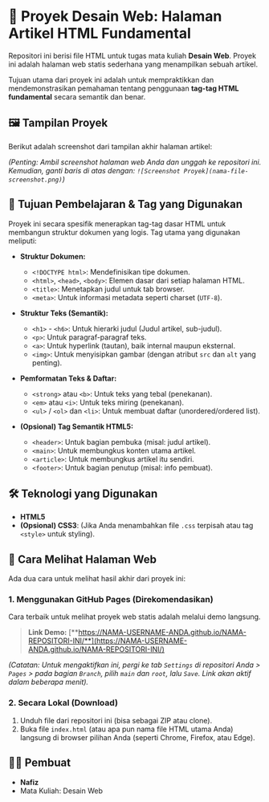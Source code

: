 # 📖 Proyek Desain Web: Halaman Artikel HTML Fundamental

Repositori ini berisi file HTML untuk tugas mata kuliah **Desain Web**. Proyek ini adalah halaman web statis sederhana yang menampilkan sebuah artikel.

Tujuan utama dari proyek ini adalah untuk mempraktikkan dan mendemonstrasikan pemahaman tentang penggunaan **tag-tag HTML fundamental** secara semantik dan benar.

## 🖼️ Tampilan Proyek

Berikut adalah screenshot dari tampilan akhir halaman artikel:



*(Penting: Ambil screenshot halaman web Anda dan unggah ke repositori ini. Kemudian, ganti baris di atas dengan: `![Screenshot Proyek](nama-file-screenshot.png)`)*

## 🎯 Tujuan Pembelajaran & Tag yang Digunakan

Proyek ini secara spesifik menerapkan tag-tag dasar HTML untuk membangun struktur dokumen yang logis. Tag utama yang digunakan meliputi:

* **Struktur Dokumen:**
    * `<!DOCTYPE html>`: Mendefinisikan tipe dokumen.
    * `<html>`, `<head>`, `<body>`: Elemen dasar dari setiap halaman HTML.
    * `<title>`: Menetapkan judul untuk tab browser.
    * `<meta>`: Untuk informasi metadata seperti charset (`UTF-8`).

* **Struktur Teks (Semantik):**
    * `<h1>` - `<h6>`: Untuk hierarki judul (Judul artikel, sub-judul).
    * `<p>`: Untuk paragraf-paragraf teks.
    * `<a>`: Untuk hyperlink (tautan), baik internal maupun eksternal.
    * `<img>`: Untuk menyisipkan gambar (dengan atribut `src` dan `alt` yang penting).

* **Pemformatan Teks & Daftar:**
    * `<strong>` atau `<b>`: Untuk teks yang tebal (penekanan).
    * `<em>` atau `<i>`: Untuk teks miring (penekanan).
    * `<ul>` / `<ol>` dan `<li>`: Untuk membuat daftar (unordered/ordered list).

* **(Opsional) Tag Semantik HTML5:**
    * `<header>`: Untuk bagian pembuka (misal: judul artikel).
    * `<main>`: Untuk membungkus konten utama artikel.
    * `<article>`: Untuk membungkus artikel itu sendiri.
    * `<footer>`: Untuk bagian penutup (misal: info pembuat).

## 🛠️ Teknologi yang Digunakan

* **HTML5**
* **(Opsional) CSS3**: (Jika Anda menambahkan file `.css` terpisah atau tag `<style>` untuk styling).

## 🚀 Cara Melihat Halaman Web

Ada dua cara untuk melihat hasil akhir dari proyek ini:

### 1. Menggunakan GitHub Pages (Direkomendasikan)

Cara terbaik untuk melihat proyek web statis adalah melalui demo langsung.

> **Link Demo:** [**https://NAMA-USERNAME-ANDA.github.io/NAMA-REPOSITORI-INI/**](https://NAMA-USERNAME-ANDA.github.io/NAMA-REPOSITORI-INI/)

*(Catatan: Untuk mengaktifkan ini, pergi ke tab `Settings` di repositori Anda > `Pages` > pada bagian `Branch`, pilih `main` dan `root`, lalu `Save`. Link akan aktif dalam beberapa menit).*

### 2. Secara Lokal (Download)

1.  Unduh file dari repositori ini (bisa sebagai ZIP atau clone).
2.  Buka file `index.html` (atau apa pun nama file HTML utama Anda) langsung di browser pilihan Anda (seperti Chrome, Firefox, atau Edge).

## 🧑‍💻 Pembuat

* **Nafiz**
* Mata Kuliah: Desain Web
